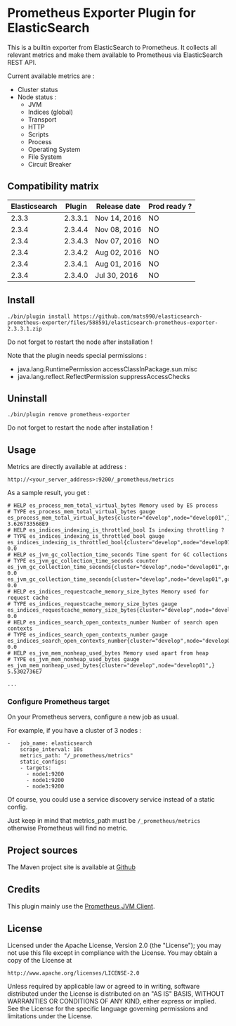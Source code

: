 # Prometheus Exporter Plugin for ElasticSearch

This is a builtin exporter from ElasticSearch to Prometheus.
It collects all relevant metrics and make them available to Prometheus via ElasticSearch REST API.

Current available metrics are :

- Cluster status
- Node status :
	- JVM
	- Indices (global)
	- Transport
	- HTTP
	- Scripts
	- Process
	- Operating System
	- File System
	- Circuit Breaker

## Compatibility matrix

| Elasticsearch  | Plugin         | Release date | Prod ready ? |
| -------------- | -------------- | ------------ | ------------ |
| 2.3.3          | 2.3.3.1        | Nov 14, 2016 | NO           |
| 2.3.4          | 2.3.4.4        | Nov 08, 2016 | NO           |
| 2.3.4          | 2.3.4.3        | Nov 07, 2016 | NO           |
| 2.3.4          | 2.3.4.2        | Aug 02, 2016 | NO           |
| 2.3.4          | 2.3.4.1        | Aug 01, 2016 | NO           |
| 2.3.4          | 2.3.4.0        | Jul 30, 2016 | NO           |

## Install

    ./bin/plugin install https://github.com/mats990/elasticsearch-prometheus-exporter/files/588591/elasticsearch-prometheus-exporter-2.3.3.1.zip

Do not forget to restart the node after installation !

Note that the plugin needs special permissions :

- java.lang.RuntimePermission accessClassInPackage.sun.misc
- java.lang.reflect.ReflectPermission suppressAccessChecks

## Uninstall
    ./bin/plugin remove prometheus-exporter

Do not forget to restart the node after installation !

## Usage

Metrics are directly available at address :

    http://<your_server_address>:9200/_prometheus/metrics

As a sample result, you get :

```
# HELP es_process_mem_total_virtual_bytes Memory used by ES process
# TYPE es_process_mem_total_virtual_bytes gauge
es_process_mem_total_virtual_bytes{cluster="develop",node="develop01",} 3.626733568E9
# HELP es_indices_indexing_is_throttled_bool Is indexing throttling ?
# TYPE es_indices_indexing_is_throttled_bool gauge
es_indices_indexing_is_throttled_bool{cluster="develop",node="develop01",} 0.0
# HELP es_jvm_gc_collection_time_seconds Time spent for GC collections
# TYPE es_jvm_gc_collection_time_seconds counter
es_jvm_gc_collection_time_seconds{cluster="develop",node="develop01",gc="old",} 0.0
es_jvm_gc_collection_time_seconds{cluster="develop",node="develop01",gc="young",} 0.0
# HELP es_indices_requestcache_memory_size_bytes Memory used for request cache
# TYPE es_indices_requestcache_memory_size_bytes gauge
es_indices_requestcache_memory_size_bytes{cluster="develop",node="develop01",} 0.0
# HELP es_indices_search_open_contexts_number Number of search open contexts
# TYPE es_indices_search_open_contexts_number gauge
es_indices_search_open_contexts_number{cluster="develop",node="develop01",} 0.0
# HELP es_jvm_mem_nonheap_used_bytes Memory used apart from heap
# TYPE es_jvm_mem_nonheap_used_bytes gauge
es_jvm_mem_nonheap_used_bytes{cluster="develop",node="develop01",} 5.5302736E7

...
```

### Configure Prometheus target

On your Prometheus servers, configure a new job as usual.

For example, if you have a cluster of 3 nodes :

```
-   job_name: elasticsearch
    scrape_interval: 10s
    metrics_path: "/_prometheus/metrics"
    static_configs:
    - targets:
      - node1:9200
      - node1:9200
      - node3:9200
```

Of course, you could use a service discovery service instead of a static config.

Just keep in mind that metrics_path must be `/_prometheus/metrics` otherwise Prometheus will find no metric.

## Project sources

The Maven project site is available at [Github](https://github.com/vvanholl/elasticsearch-prometheus-exporter)

## Credits

This plugin mainly use the [Prometheus JVM Client](https://github.com/prometheus/client_java).

## License

Licensed under the Apache License, Version 2.0 (the "License");
you may not use this file except in compliance with the License.
You may obtain a copy of the License at

    http://www.apache.org/licenses/LICENSE-2.0

Unless required by applicable law or agreed to in writing, software
distributed under the License is distributed on an "AS IS" BASIS,
WITHOUT WARRANTIES OR CONDITIONS OF ANY KIND, either express or implied.
See the License for the specific language governing permissions and
limitations under the License.
